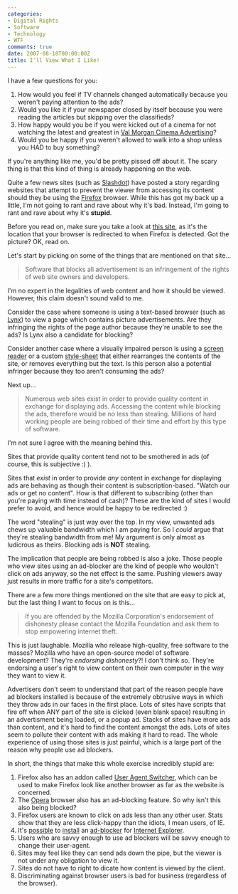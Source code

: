```yaml
---
categories:
- Digital Rights
- Software
- Technology
- WTF
comments: true
date: 2007-08-18T00:00:00Z
title: I'll View What I Like!
---
```


I have a few questions for you:
<ol><li>How would you feel if TV channels changed automatically because you weren't paying attention to the ads?</li><li>Would you like it if your newspaper closed by itself because you were reading the articles but skipping over the classifieds?</li><li>How happy would you be if you were kicked out of a cinema for not watching the latest and greatest in <a href="http://www.valmorgan.com.au/" title="Val Morgan">Val Morgan Cinema Advertising</a>?</li><li>Would you be happy if you weren't allowed to walk into a shop unless you HAD to buy something?</li></ol>
If you're anything like me, you'd be pretty pissed off about it. The scary thing is that this kind of thing is already happening on the web.

<!--more-->

Quite a few news sites (such as <a href="http://slashdot.org/articles/07/08/17/1359206.shtml" title="A Campaign to Block Forefox Users">Slashdot</a>) have posted a story regarding websites that attempt to prevent the viewer from accessing its content should they be using the <a href="http://www.getfirefox.com/" title="Firefox">Firefox</a> browser. While this has got my back up a little, I'm not going to rant and rave about why it's bad. Instead, I'm going to rant and rave about why it's <strong>stupid</strong>.

Before you read on, make sure you take a look at <a href="http://whyfirefoxisblocked.com/" title="Why Firefox is Blocked">this site</a>, as it's the location that your browser is redirected to when Firefox is detected. Got the picture? OK, read on.

Let's start by picking on some of the things that are mentioned on that site...<blockquote><p>Software that blocks all advertisement is an infringement of the rights of web site owners and developers.</p></blockquote>I'm no expert in the legalities of web content and how it should be viewed. However, this claim doesn't sound valid to me.

Consider the case where someone is using a text-based browser (such as <a href="http://lynx.browser.org/" title="Lynx">Lynx</a>) to view a page which contains picture advertisements. Are they infringing the rights of the page author because they're unable to see the ads? Is Lynx also a candidate for blocking?

Consider another case where a visually impaired person is using a <a href="http://en.wikipedia.org/wiki/Screen_reader" title="Screen reader">screen reader</a> or a custom <a href="http://en.wikipedia.org/wiki/Style_sheet_%28web_development%29" title="Style sheet">style-sheet</a> that either rearranges the contents of the site, or removes everything but the text. Is this person also a potential infringer because they too aren't consuming the ads?

Next up...<blockquote><p>Numerous web sites exist in order to provide quality content in exchange for displaying ads. Accessing the content while blocking the ads, therefore would be no less than stealing. Millions of hard working people are being robbed of their time and effort by this type of software.</p></blockquote>I'm not sure I agree with the meaning behind this.

Sites that provide quality content tend not to be smothered in ads (of course, this is subjective :) ).

Sites that <em>exist</em> in order to provide <em>any</em> content in exchange for displaying ads are behaving as though their content is subscription-based. "Watch our ads or get no content". How is that different to subscribing (other than you're paying with time instead of cash)? These are the kind of sites I would prefer to avoid, and hence would be happy to be redirected :)

The word "stealing" is just way over the top. In my view, unwanted ads chews up valuable bandwidth which I am paying for. So I <em>could</em> argue that they're stealing bandwidth from me! My argument is only almost as ludicrous as theirs. Blocking ads is <strong>NOT</strong> stealing.

The implication that people are being robbed is also a joke. Those people who view sites using an ad-blocker are the kind of people who wouldn't click on ads anyway, so the net effect is the same. Pushing viewers away just results in more traffic for a site's competitors.

There are a few more things mentioned on the site that are easy to pick at, but the last thing I want to focus on is this...<blockquote><p>If you are offended by the Mozilla Corporation's endorsement of dishonesty please contact the Mozilla Foundation and ask them to stop empowering internet theft.</p></blockquote>This is just laughable. Mozilla who release high-quality, free software to the masses? Mozilla who have an open-source model of software development? They're <em>endorsing dishonesty</em>?! I don't think so. They're endorsing a user's right to view content on their own computer in the way they want to view it.

Advertisers don't seem to understand that part of the reason people have ad blockers installed is because of the extremely obtrusive ways in which they throw ads in our faces in the first place. Lots of sites have scripts that fire off when ANY part of the site is clicked (even blank space) resulting in an advertisment being loaded, or a popup ad. Stacks of sites have more ads than content, and it's hard to find the content amongst the ads. Lots of sites seem to pollute their content with ads making it hard to read. The whole experience of using those sites is just painful, which is a large part of the reason why people use ad blockers.

In short, the things that make this whole exercise incredibly stupid are:
<ol><li>Firefox also has an addon called <a href="https://addons.mozilla.org/en-US/firefox/addon/59" title="User Agent Switcher">User Agent Switcher</a>, which can be used to make Firefox look like another browser as far as the website is concerned.</li><li>The <a href="http://www.opera.com/" title="Opera">Opera</a> browser also has an ad-blocking feature. So why isn't this also being blocked?</li><li>Firefox users are known to click on ads less than any other user. Stats show that they are less click-happy than the idiots, I mean users, of IE.</li><li>It's <a href="http://www.admuncher.com/">possible</a> to <a href="http://www.ie7pro.com/ad-blocker.html">install</a> an <a href="http://www.adscleaner.com/internet-explorer/internet-explorer-ad-blocking.html">ad-blocker</a> for <a href="http://www.powerie.com/">Internet Explorer</a>.</li><li>Users who are savvy enough to use ad blockers will be savvy enough to change their user-agent.</li><li>Sites may feel like they can send ads down the pipe, but the viewer is not under any obligation to view it.</li><li>Sites do not have to right to dicate how content is viewed by the client.</li><li>Discriminating against browser users is bad for business (regardless of the browser).</li></ol>
